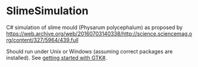 # SlimeSimulation
C# simulation of slime mould (Physarum polycephalum) as proposed by https://web.archive.org/web/20160703140338/http://science.sciencemag.org/content/327/5964/439.full


Should run under Unix or Windows (assuming correct packages are installed). See [getting started with GTK#](http://www.mono-project.com/docs/gui/gtksharp/beginners-guide/).
